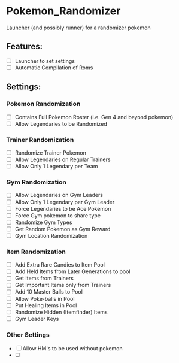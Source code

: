 # Pokemon_Randomizer
Launcher (and possibly runner) for a randomizer pokemon

## Features:

- [ ] Launcher to set settings
- [ ] Automatic Compilation of Roms

## Settings:
### Pokemon Randomization
- [ ] Contains Full Pokemon Roster (i.e. Gen 4 and beyond pokemon)
- [ ] Allow Legendaries to be Randomized
### Trainer Randomization
- [ ] Randomize Trainer Pokemon
- [ ] Allow Legendaries on Regular Trainers
- [ ] Allow Only 1 Legendary per Team
### Gym Randomization
- [ ] Allow Legendaries on Gym Leaders
- [ ] Allow Only 1 Legendary per Gym Leader
- [ ] Force Legendaries to be Ace Pokemon
- [ ] Force Gym pokemon to share type
- [ ] Randomize Gym Types
- [ ] Get Random Pokemon as Gym Reward
- [ ] Gym Location Randomization
### Item Randomization
- [ ] Add Extra Rare Candies to Item Pool
- [ ] Add Held Items from Later Generations to pool
- [ ] Get Items from Trainers
- [ ] Get Important Items only from Trainers
- [ ] Add 10 Master Balls to Pool
- [ ] Allow Poke-balls in Pool
- [ ] Put Healing Items in Pool
- [ ] Randomize Hidden (Itemfinder) Items
- [ ] Gym Leader Keys
### Other Settings
- [ ] Allow HM's to be used without pokemon
- [ ] 